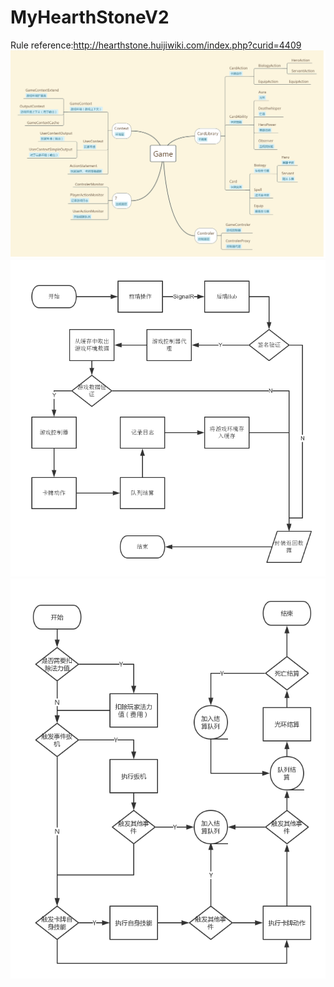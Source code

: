 # MyHearthStoneV2
Rule reference:http://hearthstone.huijiwiki.com/index.php?curid=4409
![Alt text](https://github.com/drawde/MyHearthStoneV2/blob/master/MyHearthStoneV2.HearthStoneWeb/img/MyHearthStoneV2.Game.png)
![Alt text](https://github.com/drawde/MyHearthStoneV2/blob/master/MyHearthStoneV2.HearthStoneWeb/img/MyHearthStoneV2-%E6%B8%B8%E6%88%8F%E6%B5%81%E7%A8%8B%E5%9B%BE.png)
![Alt text](https://github.com/drawde/MyHearthStoneV2/blob/master/MyHearthStoneV2.HearthStoneWeb/img/MyHearthStoneV2.Game-%E6%B5%81%E7%A8%8B%E5%9B%BE.png)